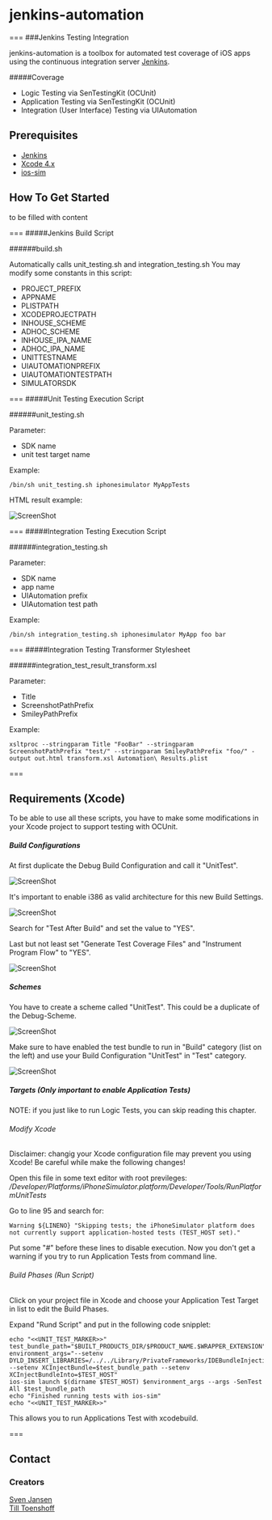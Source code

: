 # jenkins-automation
===
###Jenkins Testing Integration

jenkins-automation is a toolbox for automated test coverage of iOS apps using the continuous integration server [Jenkins](http://jenkins-ci.org). 

#####Coverage

- Logic Testing via SenTestingKit (OCUnit)
- Application Testing via SenTestingKit (OCUnit)
- Integration (User Interface) Testing via UIAutomation

## Prerequisites

- [Jenkins](http://jenkins-ci.org)
- [Xcode 4.x](https://developer.apple.com/xcode/)
- [ios-sim](https://github.com/phonegap/ios-sim) 




## How To Get Started 
to be filled with content

===
#####Jenkins Build Script

######build.sh

Automatically calls unit_testing.sh and integration_testing.sh
You may modify some constants in this script:

* PROJECT_PREFIX
* APPNAME
* PLISTPATH
* XCODEPROJECTPATH
* INHOUSE_SCHEME
* ADHOC_SCHEME
* INHOUSE_IPA_NAME
* ADHOC_IPA_NAME
* UNITTESTNAME
* UIAUTOMATIONPREFIX
* UIAUTOMATIONTESTPATH
* SIMULATORSDK

===
#####Unit Testing Execution Script

######unit_testing.sh

Parameter:

* SDK name
* unit test target name

Example:

```
/bin/sh unit_testing.sh iphonesimulator MyAppTests
```
HTML result example: 

![ScreenShot](https://raw.github.com/lobotomat/jenkins-automation/master/Screenshots/unitTest_Screenshot.png)

===
#####Integration Testing Execution Script

######integration_testing.sh

Parameter:
 
* SDK name
* app name
* UIAutomation prefix
* UIAutomation test path

Example:

```
/bin/sh integration_testing.sh iphonesimulator MyApp foo bar
```
===
#####Integration Testing Transformer Stylesheet

######integration_test_result_transform.xsl


Parameter:

* Title
* ScreenshotPathPrefix
* SmileyPathPrefix

Example:

```
xsltproc --stringparam Title "FooBar" --stringparam ScreenshotPathPrefix "test/" --stringparam SmileyPathPrefix "foo/" -output out.html transform.xsl Automation\ Results.plist
```

===

## Requirements (Xcode)

To be able to use all these scripts, you have to make some modifications in your Xcode project to support testing with OCUnit.

##### Build Configurations

At first duplicate the Debug Build Configuration and call it "UnitTest".

![ScreenShot](https://raw.github.com/lobotomat/jenkins-automation/master/Screenshots/Xcode_BuildConfiguration.png)

It's important to enable i386 as valid architecture for this new Build Settings.

![ScreenShot](https://raw.github.com/lobotomat/jenkins-automation/master/Screenshots/Valid_Archs.png)

Search for "Test After Build" and set the value to "YES".

Last but not least set "Generate Test Coverage Files" and "Instrument Program Flow" to "YES".

![ScreenShot](https://raw.github.com/lobotomat/jenkins-automation/master/Screenshots/OtherBuildSettings.png)


##### Schemes

You have to create a scheme called "UnitTest". This could be a duplicate of the Debug-Scheme.

![ScreenShot](https://raw.github.com/lobotomat/jenkins-automation/master/Screenshots/Xcode_Schemes.png)

Make sure to have enabled the test bundle to run in "Build" category (list on the left) and use your Build Configuration "UnitTest" in "Test" category.

![ScreenShot](https://raw.github.com/lobotomat/jenkins-automation/master/Screenshots/Xcode_UnitTest.png)


##### Targets (Only important to enable Application Tests)

NOTE: if you just like to run Logic Tests, you can skip reading this chapter.

###### Modify Xcode

Disclaimer: changig your Xcode configuration file may prevent you using Xcode! Be careful while make the following changes!

Open this file in some text editor with root previleges:
_/Developer/Platforms/iPhoneSimulator.platform/Developer/Tools/RunPlatformUnitTests_

Go to line 95 and search for:

```
Warning ${LINENO} "Skipping tests; the iPhoneSimulator platform does not currently support application-hosted tests (TEST_HOST set)."
```
Put some "#" before these lines to disable execution. Now you don't get a warning if you try to run Application Tests from command line.


###### Build Phases (Run Script)

Click on your project file in Xcode and choose your Application Test Target in list to edit the Build Phases.

Expand "Rund Script" and put in the following code snipplet:

```
echo "<<UNIT_TEST_MARKER>>"
test_bundle_path="$BUILT_PRODUCTS_DIR/$PRODUCT_NAME.$WRAPPER_EXTENSION"
environment_args="--setenv DYLD_INSERT_LIBRARIES=/../../Library/PrivateFrameworks/IDEBundleInjection.framework/IDEBundleInjection --setenv XCInjectBundle=$test_bundle_path --setenv XCInjectBundleInto=$TEST_HOST"
ios-sim launch $(dirname $TEST_HOST) $environment_args --args -SenTest All $test_bundle_path
echo "Finished running tests with ios-sim"
echo "<<UNIT_TEST_MARKER>>"
```
This allows you to run Applications Test with xcodebuild.

===

## Contact


### Creators

[Sven Jansen](http://github.com/macsven)  
[Till Toenshoff](http://github.com/lobotomat)  
